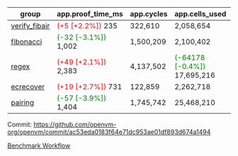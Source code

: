 | group | app.proof_time_ms | app.cycles | app.cells_used | leaf.proof_time_ms | leaf.cycles | leaf.cells_used |
| -- | -- | -- | -- | -- | -- | -- |
| [verify_fibair](https://github.com/openvm-org/openvm/blob/benchmark-results/benchmarks-pr/2164/verify_fibair-ac53eda0183f64e71dc953ae01df893d674a1494.md) |<span style='color: red'>(+5 [+2.2%])</span> 235 |  322,610 |  2,058,654 |- | - | - |
| [fibonacci](https://github.com/openvm-org/openvm/blob/benchmark-results/benchmarks-pr/2164/fibonacci-ac53eda0183f64e71dc953ae01df893d674a1494.md) |<span style='color: green'>(-32 [-3.1%])</span> 1,002 |  1,500,209 |  2,100,402 |- | - | - |
| [regex](https://github.com/openvm-org/openvm/blob/benchmark-results/benchmarks-pr/2164/regex-ac53eda0183f64e71dc953ae01df893d674a1494.md) |<span style='color: red'>(+49 [+2.1%])</span> 2,383 |  4,137,502 | <span style='color: green'>(-64178 [-0.4%])</span> 17,695,216 |- | - | - |
| [ecrecover](https://github.com/openvm-org/openvm/blob/benchmark-results/benchmarks-pr/2164/ecrecover-ac53eda0183f64e71dc953ae01df893d674a1494.md) |<span style='color: red'>(+19 [+2.7%])</span> 731 |  122,859 |  2,262,718 |- | - | - |
| [pairing](https://github.com/openvm-org/openvm/blob/benchmark-results/benchmarks-pr/2164/pairing-ac53eda0183f64e71dc953ae01df893d674a1494.md) |<span style='color: green'>(-57 [-3.9%])</span> 1,404 |  1,745,742 |  25,468,210 |- | - | - |


Commit: https://github.com/openvm-org/openvm/commit/ac53eda0183f64e71dc953ae01df893d674a1494

[Benchmark Workflow](https://github.com/openvm-org/openvm/actions/runs/18479891644)
